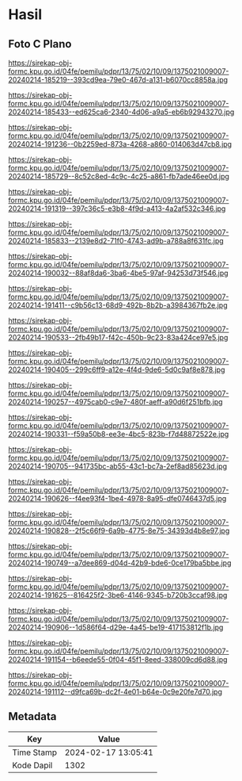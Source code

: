 # Hasil

## Foto C Plano

https://sirekap-obj-formc.kpu.go.id/04fe/pemilu/pdpr/13/75/02/10/09/1375021009007-20240214-185219--393cd9ea-79e0-467d-a131-b6070cc8858a.jpg

https://sirekap-obj-formc.kpu.go.id/04fe/pemilu/pdpr/13/75/02/10/09/1375021009007-20240214-185433--ed625ca6-2340-4d06-a9a5-eb6b92943270.jpg

https://sirekap-obj-formc.kpu.go.id/04fe/pemilu/pdpr/13/75/02/10/09/1375021009007-20240214-191236--0b2259ed-873a-4268-a860-014063d47cb8.jpg

https://sirekap-obj-formc.kpu.go.id/04fe/pemilu/pdpr/13/75/02/10/09/1375021009007-20240214-185729--8c52c8ed-4c9c-4c25-a861-fb7ade46ee0d.jpg

https://sirekap-obj-formc.kpu.go.id/04fe/pemilu/pdpr/13/75/02/10/09/1375021009007-20240214-191319--397c36c5-e3b8-4f9d-a413-4a2af532c346.jpg

https://sirekap-obj-formc.kpu.go.id/04fe/pemilu/pdpr/13/75/02/10/09/1375021009007-20240214-185833--2139e8d2-71f0-4743-ad9b-a788a8f631fc.jpg

https://sirekap-obj-formc.kpu.go.id/04fe/pemilu/pdpr/13/75/02/10/09/1375021009007-20240214-190032--88af8da6-3ba6-4be5-97af-94253d73f546.jpg

https://sirekap-obj-formc.kpu.go.id/04fe/pemilu/pdpr/13/75/02/10/09/1375021009007-20240214-191411--c9b56c13-68d9-492b-8b2b-a3984367fb2e.jpg

https://sirekap-obj-formc.kpu.go.id/04fe/pemilu/pdpr/13/75/02/10/09/1375021009007-20240214-190533--2fb49b17-f42c-450b-9c23-83a424ce97e5.jpg

https://sirekap-obj-formc.kpu.go.id/04fe/pemilu/pdpr/13/75/02/10/09/1375021009007-20240214-190405--299c6ff9-a12e-4f4d-9de6-5d0c9af8e878.jpg

https://sirekap-obj-formc.kpu.go.id/04fe/pemilu/pdpr/13/75/02/10/09/1375021009007-20240214-190257--4975cab0-c9e7-480f-aeff-a90d6f251bfb.jpg

https://sirekap-obj-formc.kpu.go.id/04fe/pemilu/pdpr/13/75/02/10/09/1375021009007-20240214-190331--f59a50b8-ee3e-4bc5-823b-f7d48872522e.jpg

https://sirekap-obj-formc.kpu.go.id/04fe/pemilu/pdpr/13/75/02/10/09/1375021009007-20240214-190705--941735bc-ab55-43c1-bc7a-2ef8ad85623d.jpg

https://sirekap-obj-formc.kpu.go.id/04fe/pemilu/pdpr/13/75/02/10/09/1375021009007-20240214-190626--f4ee93f4-1be4-4978-8a95-dfe0746437d5.jpg

https://sirekap-obj-formc.kpu.go.id/04fe/pemilu/pdpr/13/75/02/10/09/1375021009007-20240214-190828--2f5c66f9-6a9b-4775-8e75-34393d4b8e97.jpg

https://sirekap-obj-formc.kpu.go.id/04fe/pemilu/pdpr/13/75/02/10/09/1375021009007-20240214-190749--a7dee869-d04d-42b9-bde6-0ce179ba5bbe.jpg

https://sirekap-obj-formc.kpu.go.id/04fe/pemilu/pdpr/13/75/02/10/09/1375021009007-20240214-191625--816425f2-3be6-4146-9345-b720b3ccaf98.jpg

https://sirekap-obj-formc.kpu.go.id/04fe/pemilu/pdpr/13/75/02/10/09/1375021009007-20240214-190906--1d586f64-d29e-4a45-be19-417153812f1b.jpg

https://sirekap-obj-formc.kpu.go.id/04fe/pemilu/pdpr/13/75/02/10/09/1375021009007-20240214-191154--b6eede55-0f04-45f1-8eed-338009cd6d88.jpg

https://sirekap-obj-formc.kpu.go.id/04fe/pemilu/pdpr/13/75/02/10/09/1375021009007-20240214-191112--d9fca69b-dc2f-4e01-b64e-0c9e20fe7d70.jpg


## Metadata

| Key        | Value               |
| ---------- | ------------------- |
| Time Stamp | 2024-02-17 13:05:41 |
| Kode Dapil | 1302                |



